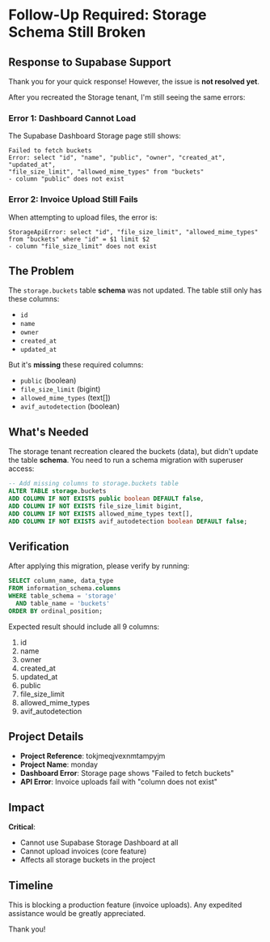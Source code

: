# Follow-Up Required: Storage Schema Still Broken

## Response to Supabase Support

Thank you for your quick response! However, the issue is **not resolved yet**.

After you recreated the Storage tenant, I'm still seeing the same errors:

### Error 1: Dashboard Cannot Load
The Supabase Dashboard Storage page still shows:
```
Failed to fetch buckets
Error: select "id", "name", "public", "owner", "created_at", "updated_at",
"file_size_limit", "allowed_mime_types" from "buckets"
- column "public" does not exist
```

### Error 2: Invoice Upload Still Fails
When attempting to upload files, the error is:
```
StorageApiError: select "id", "file_size_limit", "allowed_mime_types"
from "buckets" where "id" = $1 limit $2
- column "file_size_limit" does not exist
```

## The Problem

The `storage.buckets` table **schema** was not updated. The table still only has these columns:
- `id`
- `name`
- `owner`
- `created_at`
- `updated_at`

But it's **missing** these required columns:
- `public` (boolean)
- `file_size_limit` (bigint)
- `allowed_mime_types` (text[])
- `avif_autodetection` (boolean)

## What's Needed

The storage tenant recreation cleared the buckets (data), but didn't update the table **schema**. You need to run a schema migration with superuser access:

```sql
-- Add missing columns to storage.buckets table
ALTER TABLE storage.buckets
ADD COLUMN IF NOT EXISTS public boolean DEFAULT false,
ADD COLUMN IF NOT EXISTS file_size_limit bigint,
ADD COLUMN IF NOT EXISTS allowed_mime_types text[],
ADD COLUMN IF NOT EXISTS avif_autodetection boolean DEFAULT false;
```

## Verification

After applying this migration, please verify by running:
```sql
SELECT column_name, data_type
FROM information_schema.columns
WHERE table_schema = 'storage'
  AND table_name = 'buckets'
ORDER BY ordinal_position;
```

Expected result should include all 9 columns:
1. id
2. name
3. owner
4. created_at
5. updated_at
6. public
7. file_size_limit
8. allowed_mime_types
9. avif_autodetection

## Project Details

- **Project Reference**: tokjmeqjvexnmtampyjm
- **Project Name**: monday
- **Dashboard Error**: Storage page shows "Failed to fetch buckets"
- **API Error**: Invoice uploads fail with "column does not exist"

## Impact

**Critical**:
- Cannot use Supabase Storage Dashboard at all
- Cannot upload invoices (core feature)
- Affects all storage buckets in the project

## Timeline

This is blocking a production feature (invoice uploads). Any expedited assistance would be greatly appreciated.

Thank you!
